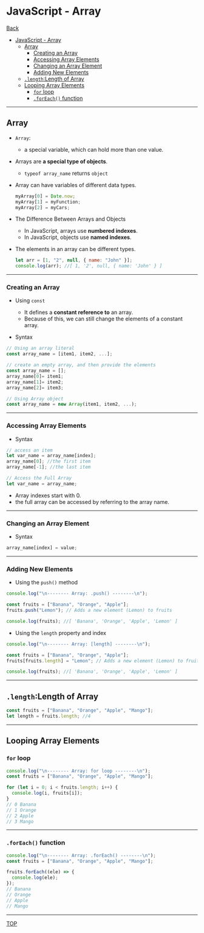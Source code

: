 # JavaScript - Array

[Back](../index.md)

- [JavaScript - Array](#javascript---array)
  - [Array](#array)
    - [Creating an Array](#creating-an-array)
    - [Accessing Array Elements](#accessing-array-elements)
    - [Changing an Array Element](#changing-an-array-element)
    - [Adding New Elements](#adding-new-elements)
  - [`.length`:Length of Array](#lengthlength-of-array)
  - [Looping Array Elements](#looping-array-elements)
    - [`for` loop](#for-loop)
    - [`.forEach()` function](#foreach-function)

---

## Array

- `Array`:

  - a special variable, which can hold more than one value.

- Arrays are **a special type of objects**.

  - `typeof array_name` returns `object`

- Array can have variables of different data types.

  ```js
  myArray[0] = Date.now;
  myArray[1] = myFunction;
  myArray[2] = myCars;
  ```

- The Difference Between Arrays and Objects

  - In JavaScript, arrays use **numbered indexes**.
  - In JavaScript, objects use **named indexes**.

- The elements in an array can be different types.

  ```js
  let arr = [1, "2", null, { name: "John" }];
  console.log(arr); //[ 1, '2', null, { name: 'John' } ]
  ```

---

### Creating an Array

- Using `const`

  - It defines a **constant reference to** an array.
  - Because of this, we can still change the elements of a constant array.

- Syntax

```js
// Using an array literal
const array_name = [item1, item2, ...];

// create an empty array, and then provide the elements
const array_name = [];
array_name[0]= item1;
array_name[1]= item2;
array_name[2]= item3;

// Using Array object
const array_name = new Array(item1, item2, ...);

```

---

### Accessing Array Elements

- Syntax

```js
// access an item
let var_name = array_name[index];
array_name[0]; //the first item
array_name[-1]; //the last item

// Access the Full Array
let var_name = array_name;
```

- Array indexes start with 0.
- the full array can be accessed by referring to the array name.

---

### Changing an Array Element

- Syntax

```js
array_name[index] = value;
```

---

### Adding New Elements

- Using the `push()` method

```js
console.log("\n-------- Array: .push() --------\n");

const fruits = ["Banana", "Orange", "Apple"];
fruits.push("Lemon"); // Adds a new element (Lemon) to fruits

console.log(fruits); //[ 'Banana', 'Orange', 'Apple', 'Lemon' ]
```

- Using the `length` property and index

```js
console.log("\n-------- Array: [length] --------\n");

const fruits = ["Banana", "Orange", "Apple"];
fruits[fruits.length] = "Lemon"; // Adds a new element (Lemon) to fruits

console.log(fruits); //[ 'Banana', 'Orange', 'Apple', 'Lemon' ]
```

---

## `.length`:Length of Array

```js
const fruits = ["Banana", "Orange", "Apple", "Mango"];
let length = fruits.length; //4
```

---

## Looping Array Elements

### `for` loop

```js
console.log("\n-------- Array: for loop --------\n");
const fruits = ["Banana", "Orange", "Apple", "Mango"];

for (let i = 0; i < fruits.length; i++) {
  console.log(i, fruits[i]);
}
// 0 Banana
// 1 Orange
// 2 Apple
// 3 Mango
```

---

### `.forEach()` function

```js
console.log("\n-------- Array: .forEach() --------\n");
const fruits = ["Banana", "Orange", "Apple", "Mango"];

fruits.forEach((ele) => {
  console.log(ele);
});
// Banana
// Orange
// Apple
// Mango
```

---

[TOP](#javascript---array)
